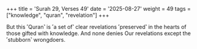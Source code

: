 +++
title = 'Surah 29, Verses 49'
date = '2025-08-27'
weight = 49
tags = ["knowledge", "quran", "revelation"]
+++

But this ˹Quran˺ is ˹a set of˺ clear revelations ˹preserved˺ in the hearts of those gifted with knowledge. And none denies Our revelations except the ˹stubborn˺ wrongdoers.